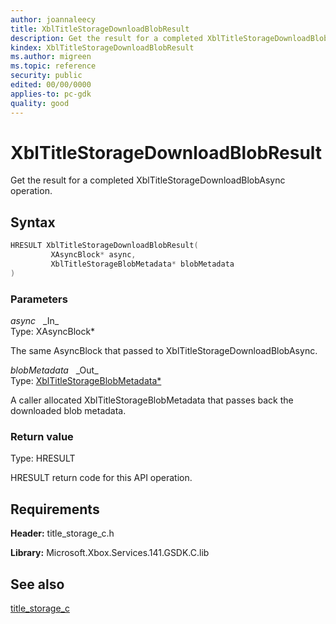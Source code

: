 ```yaml
---
author: joannaleecy
title: XblTitleStorageDownloadBlobResult
description: Get the result for a completed XblTitleStorageDownloadBlobAsync operation.
kindex: XblTitleStorageDownloadBlobResult
ms.author: migreen
ms.topic: reference
security: public
edited: 00/00/0000
applies-to: pc-gdk
quality: good
---
```


# XblTitleStorageDownloadBlobResult  

Get the result for a completed XblTitleStorageDownloadBlobAsync operation.  

## Syntax  
  
```cpp
HRESULT XblTitleStorageDownloadBlobResult(  
         XAsyncBlock* async,  
         XblTitleStorageBlobMetadata* blobMetadata  
)  
```  
  
### Parameters  
  
*async* &nbsp;&nbsp;\_In\_  
Type: XAsyncBlock*  
  
The same AsyncBlock that passed to XblTitleStorageDownloadBlobAsync.  
  
*blobMetadata* &nbsp;&nbsp;\_Out\_  
Type: [XblTitleStorageBlobMetadata*](../structs/xbltitlestorageblobmetadata.md)  
  
A caller allocated XblTitleStorageBlobMetadata that passes back the downloaded blob metadata.  
  
  
### Return value  
Type: HRESULT
  
HRESULT return code for this API operation.
  
## Requirements  
  
**Header:** title_storage_c.h
  
**Library:** Microsoft.Xbox.Services.141.GSDK.C.lib
  
## See also  
[title_storage_c](../title_storage_c_members.md)  
  
  